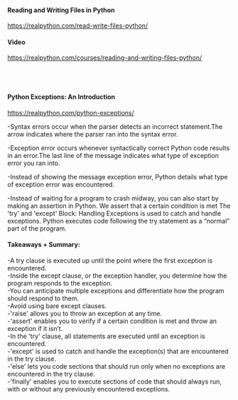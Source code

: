 #### Reading and Writing Files in Python <br>
https://realpython.com/read-write-files-python/ <br>




#### Video <br>
https://realpython.com/courses/reading-and-writing-files-python/<br>
<br>
<br>
<br>

#### Python Exceptions: An Introduction<br>
https://realpython.com/python-exceptions/<br>

-Syntax errors occur when the parser detects an incorrect statement.The arrow indicates where the parser ran into the syntax error.<br>

-Exception error occurs whenever syntactically correct Python code results in an error.The last line of the message indicates what type of exception error you ran into.<br>

-Instead of showing the message exception error, Python details what type of exception error was encountered.<br>

-Instead of waiting for a program to crash midway, you can also start by making an assertion in Python. We assert that a certain condition is met
The 'try' and 'except' Block: Handling Exceptions  is used to catch and handle exceptions. Python executes code following the try statement as a “normal” part of the program. <br>

#### Takeaways + Summary:<br>
-A try clause is executed up until the point where the first exception is encountered.<br>
-Inside the except clause, or the exception handler, you determine how the program responds to the exception.<br>
-You can anticipate multiple exceptions and differentiate how the program should respond to them.<br>
-Avoid using bare except clauses.<br>
-'raise' allows you to throw an exception at any time.<br>
-'assert' enables you to verify if a certain condition is met and throw an exception if it isn’t.<br>
-In the 'try' clause, all statements are executed until an exception is encountered.<br>
-'except' is used to catch and handle the exception(s) that are encountered in the try clause.<br>
-'else' lets you code sections that should run only when no exceptions are encountered in the try clause.<br>
-'finally' enables you to execute sections of code that should always run, with or without any previously encountered exceptions.<br>
